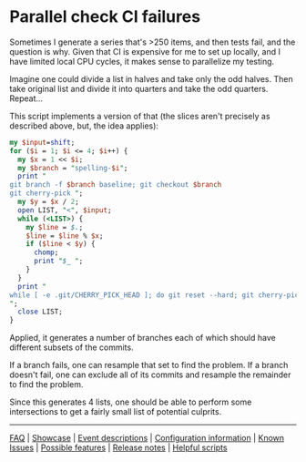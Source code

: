 # Parallel check CI failures

Sometimes I generate a series that's >250 items, and then tests fail, and the question is why.
Given that CI is expensive for me to set up locally, and I have limited local CPU cycles, it makes sense to parallelize my testing.

Imagine one could divide a list in halves and take only the odd halves. Then take original list and divide it into quarters and take the odd quarters. Repeat...

This script implements a version of that (the slices aren't precisely as described above, but, the idea applies):
```perl
my $input=shift;
for ($i = 1; $i <= 4; $i++) {
  my $x = 1 << $i;
  my $branch = "spelling-$i";
  print "
git branch -f $branch baseline; git checkout $branch
git cherry-pick ";
  my $y = $x / 2;
  open LIST, "<", $input;
  while (<LIST>) {
    my $line = $.;
    $line = $line % $x;
    if ($line < $y) {
      chomp;
      print "$_ ";
    }
  }
  print "
while [ -e .git/CHERRY_PICK_HEAD ]; do git reset --hard; git cherry-pick --skip; done
";
  close LIST;
}
```

Applied, it generates a number of branches each of which should have different subsets of the commits.

If a branch fails, one can resample that set to find the problem.
If a branch doesn't fail, one can exclude all of its commits and resample the remainder to find the problem.

Since this generates 4 lists, one should be able to perform some intersections to get a fairly small list of potential culprits.

---
[FAQ](FAQ.md) | [Showcase](Showcase.md) | [Event descriptions](Event-descriptions.md) | [Configuration information](Configuration-information.md) | [Known Issues](Known-Issues.md) | [Possible features](Possible-features.md) | [Release notes](Release-notes.md) | [Helpful scripts](Helpful-scripts.md)
